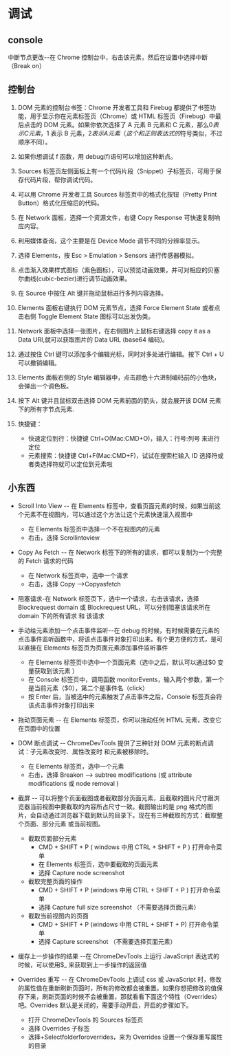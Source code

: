 # 调试

## console

中断节点更改--在 Chrome 控制台中，右击该元素，然后在设置中选择中断（Break on）

## 控制台

1. DOM 元素的控制台书签：Chrome 开发者工具和 Firebug 都提供了书签功能，用于显示你在元素标签页（Chrome）或 HTML 标签页（Firebug）中最后点击的 DOM 元素。如果你依次选择了 A 元素 B 元素和 C 元素，那么$0 表示C元素，$1 表示 B 元素，$2表示A元素（这个和正则表达式的$符号类似，不过顺序不同）。

2. 如果你想调试 f 函数，用 debug(f)语句可以增加这种断点。

3. Sources 标签页左侧面板上有一个代码片段（Snippet）子标签页，可用于保存代码片段，帮你调试代码。

4. 可以用 Chrome 开发者工具 Sources 标签页中的格式化按钮（Pretty Print Button）格式化压缩后的代码。

5. 在 Network 面板，选择一个资源文件，右键 Copy Response 可快速复制响应内容。

6. 利用媒体查询，这个主要是在 Device Mode 调节不同的分辨率显示。

7. 选择 Elements，按 Esc > Emulation > Sensors 进行传感器模拟。

8. 点击渐入效果样式图标（紫色图标），可以预览动画效果，并可对相应的贝塞尔曲线(cubic-bezier)进行调节动画效果。

9. 在 Source 中按住 Alt 键并拖动鼠标进行多列内容选择。

10. Elements 面板右键执行 DOM 元素节点，选择 Force Element State 或者点击右侧 Toggle Element State 图标可以出发伪类。

11. Network 面板中选择一张图片，在右侧图片上鼠标右键选择 copy it as a Data URI,就可以获取图片的 Data URL (base64 编码)。

12. 通过按住 Ctrl 键可以添加多个编辑光标，同时对多处进行编辑。按下 Ctrl + U 可以撤销编辑。

13. Elements 面板右侧的 Style 编辑器中，点击颜色十六进制编码前的小色块，会弹出一个调色板。

14. 按下 Alt 键并且鼠标双击选择 DOM 元素前面的箭头，就会展开该 DOM 元素下的所有字节点元素.

15. 快捷键：
    - 快速定位到行：快捷键 Ctrl+O(Mac:CMD+O)，输入：行号:列号 来进行定位
    - 元素搜索：快捷键 Ctrl+F(Mac:CMD+F)，试试在搜索栏输入 ID 选择符或者类选择符就可以定位到元素啦

## 小东西

-   Scroll Into View -- 在 Elements 标签中，查看页面元素的时候，如果当前这个元素不在视图内，可以通过这个方法让这个元素快速滚入视图中

    -   在 Elements 标签页中选择一个不在视图内的元素
    -   右击，选择 Scrollintoview

-   Copy As Fetch -- 在 Network 标签下的所有的请求，都可以复制为一个完整的 Fetch 请求的代码

    -   在 Network 标签页中，选中一个请求
    -   右击，选择 Copy –>Copyasfetch

-   阻塞请求-在 Network 标签页下，选中一个请求，右击该请求，选择 Blockrequest domain 或 Blockrequest URL，可以分别阻塞该请求所在 domain 下的所有请求 和 该请求

-   手动给元素添加一个点击事件监听--在 debug 的时候，有时候需要在元素的点击事件监听函数中，将该点击事件对象打印出来。有个更方便的方式，是可以直接在 Elements 标签页为页面元素添加事件监听事件

    -   在 Elements 标签页中选中一个页面元素（选中之后，默认可以通过\$0 变量获取到该元素 ）
    -   在 Console 标签页中，调用函数 monitorEvents，输入两个参数，第一个是当前元素（\$0），第二个是事件名（click）
    -   按 Enter 后，当被选中的元素触发了点击事件之后，Console 标签页会将该点击事件对象打印出来

-   拖动页面元素 -- 在 Elements 标签页，你可以拖动任何 HTML 元素，改变它在页面中的位置

-   DOM 断点调试 -- ChromeDevTools 提供了三种针对 DOM 元素的断点调试：子元素改变时、属性改变时 和元素被移除时。

    -   在 Elements 标签页，选中一个元素
    -   右击，选择 Breakon –> subtree modifications (或 attribute modifications 或 node removal )

-   截屏 -- 可以将整个页面截图或者截取部分页面元素，且截取的图片尺寸跟浏览器当前视图中要截取的内容所占尺寸一致。截图输出的是 png 格式的图片，会自动通过浏览器下载到默认的目录下。现在有三种截取的方式：截取整个页面、部分元素 或当前视图。

    -   截取页面部分元素
        -   CMD + SHIFT + P ( windows 中用 CTRL + SHIFT + P ) 打开命令菜单
        -   在 Elements 标签页，选中要截取的页面元素
        -   选择 Capture node screenshot
    -   截取完整页面的操作
        -   CMD + SHIFT + P (windows 中用 CTRL + SHIFT + P ) 打开命令菜单
        -   选择 Capture full size screenshot （不需要选择页面元素）
    -   截取当前视图内的页面
        -   CMD + SHIFT + P (windows 中用 CTRL + SHIFT + P) 打开命令菜单
        -   选择 Capture screenshot （不需要选择页面元素）

-   缓存上一步操作的结果 --在 ChromeDevTools 上运行 JavaScript 表达式的时候，可以使用\$\_ 来获取到上一步操作的返回值

-   Overrides 重写 -- 在 ChromeDevTools 上调试 css 或 JavaScript 时，修改的属性值在重新刷新页面时，所有的修改都会被重置。如果你想把修改的值保存下来，刷新页面的时候不会被重置，那就看看下面这个特性（Overrides）吧。Overrides 默认是关闭的，需要手动开启，开启的步骤如下。
    -   打开 ChromeDevTools 的 Sources 标签页
    -   选择 Overrides 子标签
    -   选择+Selectfolderforoverrides，来为 Overrides 设置一个保存重写属性的目录
